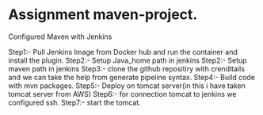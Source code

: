 # Assignment maven-project.
 


Configured Maven with Jenkins

Step1:- Pull Jenkins Image from Docker hub and run the container and install the plugin.
Step2:- Setup Java_home path in jenkins
Step2:- Setup maven path in jenkins
Step3:- clone the github repositiry with crenditails and we can take the help from generate pipeline syntax.
Step4:- Build code with mvn packages.
Step5:- Deploy on tomcat server(in this i have taken tomcat server from AWS)
Step6:- for connection tomcat to jenkins we configured ssh.
Step7:- start the tomcat.
